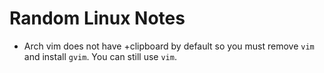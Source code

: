 # Random Linux Notes

* Arch vim does not have +clipboard by default so you must remove `vim` and
  install `gvim`. You can still use `vim`.
